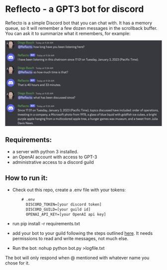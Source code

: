 # Reflecto - a GPT3 bot for discord

Reflecto is a simple Discord bot that you can chat with. It has a memory queue, so it will remember a few dozen messages in the scrollback buffer. You can ask it to summarize what it remembers, for example:

![screenshot](img/reflecto.jpeg)

## Requirements:

* a server with python 3 installed.
* an OpenAI account with access to GPT-3
* administrative access to a discord guild

## How to run it:

* Check out this repo, create a .env file with your tokens:
		    
		  # .env
			DISCORD_TOKEN=[your discord token]
			DISCORD_GUILD=[your guild id]
			OPENAI_API_KEY=[your OpenAI api key]

* run pip install -r requirements.txt
* add your bot to your guild following the steps outlined [here](https://realpython.com/how-to-make-a-discord-bot-python/). It needs permissions to read and write messages, not much else.
* Run the bot: nohup python bot.py >logfile.txt

The bot will only respond when @ mentioned with whatever name you chose for it.

